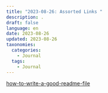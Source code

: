 ```yaml
---
title: "2023-08-26: Assorted Links "
description: .  
draft: false
language: en
date: 2023-08-26
updated: 2023-08-26
taxonomies:
  categories:
    - Journal
  tags:
    - Journal
---
```


[how-to-write-a-good-readme-file](https://www.freecodecamp.org/news/how-to-write-a-good-readme-file/)

